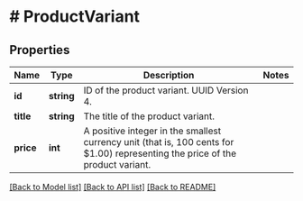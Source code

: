 # # ProductVariant

## Properties

Name | Type | Description | Notes
------------ | ------------- | ------------- | -------------
**id** | **string** | ID of the product variant. UUID Version 4. |
**title** | **string** | The title of the product variant. |
**price** | **int** | A positive integer in the smallest currency unit (that is, 100 cents for $1.00) representing the price of the product variant. |

[[Back to Model list]](../../README.md#models) [[Back to API list]](../../README.md#endpoints) [[Back to README]](../../README.md)
